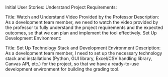 Initial User Stories:
Understand Project Requirements:

Title: Watch and Understand Video Provided by the Professor
Description: As a development team member, we need to watch the video provided by the professor to fully understand the project requirements and the expected outcomes, so that we can plan and implement the tool effectively.
Set Up Development Environment:

Title: Set Up Technology Stack and Development Environment
Description: As a development team member, I need to set up the necessary technology stack and installations (Python, GUI library, Excel/CSV handling library, Canvas API, etc.) for the project, so that we have a ready-to-use development environment for building the grading tool.